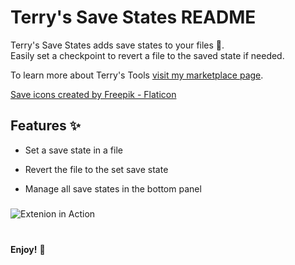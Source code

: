 # Terry's Save States README

Terry's Save States adds save states to your files 💾. \
Easily set a checkpoint to revert a file to the saved state if needed.

To learn more about Terry's Tools [visit my marketplace page](https://marketplace.visualstudio.com/publishers/terrys-tools).

[Save icons created by Freepik - Flaticon](https://www.flaticon.com/free-icons/save)

## Features ✨

-   Set a save state in a file

-   Revert the file to the set save state

-   Manage all save states in the bottom panel

###

![Extenion in Action](https://raw.githubusercontent.com/MaruTerry/terrys-snap-save/master/resources/panel-example.png)

###

\
**Enjoy!** 👏
